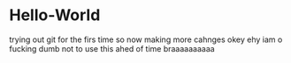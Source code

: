 # Hello-World
trying out git for the firs time 
so now making more cahnges okey ehy iam o fucking dumb not to use this ahed of time braaaaaaaaaa
